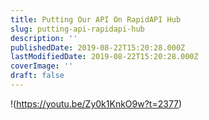 ```yaml
---
title: Putting Our API On RapidAPI Hub
slug: putting-api-rapidapi-hub
description: ''
publishedDate: 2019-08-22T15:20:28.000Z
lastModifiedDate: 2019-08-22T15:20:28.000Z
coverImage: ''
draft: false
---
```


!(https://youtu.be/Zy0k1KnkO9w?t=2377)
